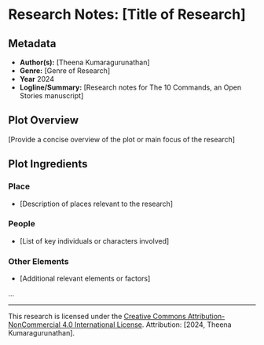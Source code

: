 # Research Notes: [Title of Research]

## Metadata
- **Author(s):** [Theena Kumaragurunathan]
- **Genre:** [Genre of Research]
- **Year** 2024
- **Logline/Summary:** [Research notes for The 10 Commands, an Open Stories manuscript]

## Plot Overview
[Provide a concise overview of the plot or main focus of the research]

## Plot Ingredients
### Place
- [Description of places relevant to the research]

### People
- [List of key individuals or characters involved]

### Other Elements
- [Additional relevant elements or factors]

...

---

This research is licensed under the [Creative Commons Attribution-NonCommercial 4.0 International License](https://creativecommons.org/licenses/by-nc/4.0/). Attribution: [2024, Theena Kumaragurunathan].

